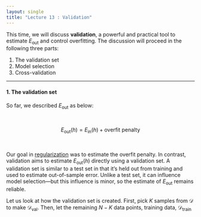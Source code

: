 ```yaml
---
layout: single
title: "Lecture 13 : Validation"
---
```


This time, we will discuss **validation**, a powerful and practical tool to estimate $E_{\text{out}}$ and control overfitting. The discussion will proceed in the following three parts:

1. The validation set  
2. Model selection  
3. Cross-validation  

---

#### 1. The validation set 

So far, we described $E_{\text{out}}$ as below: 

<br>

$$
E_{\text{out}}(h) = E_{\text{in}}(h) + \text{overfit penalty}
$$

<br>

Our goal in [regularization](https://isopink.github.io/Regularization/) was to estimate the overfit penalty. In contrast, validation aims to estimate $E_{\text{out}}(h)$ directly using a validation set. A validation set is similar to a test set in that it’s held out from training and used to estimate out-of-sample error. Unlike a test set, it can influence model selection—but this influence is minor, so the estimate of $E_{\text{out}}$ remains reliable.

Let us look at how the validation set is created. First, pick $K$ samples from $\mathcal{D}$ to make $\mathcal{D}_{\text{val}}$. Then, let the remaining $N-K$ data points, training data, $\mathcal{D}_{\text{train}}$


